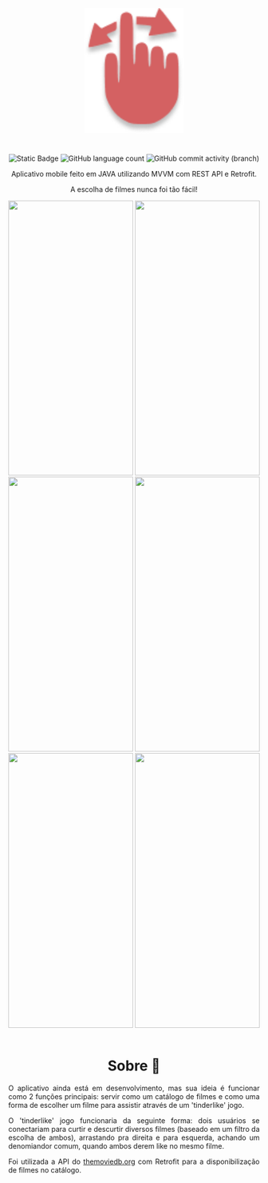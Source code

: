 <div class="corpo" align="center"> 

<img src="logo.png" width="200px" height="250px">

#
![Static Badge](https://img.shields.io/badge/Match-Movie-D46162)
![GitHub language count](https://img.shields.io/github/languages/count/jtentis/MatchMovie?color=D46162)
![GitHub commit activity (branch)](https://img.shields.io/github/commit-activity/y/jtentis/MatchMovie?color=D46162)

Aplicativo mobile feito em JAVA utilizando MVVM com REST API e Retrofit. 

A escolha de filmes nunca foi tão fácil!


<img src="/home/jtentis/Documentos/projetos/MatchMovie/gifs/splash.jpg" width="250" height="550"/>
<img src="/home/jtentis/Documentos/projetos/MatchMovie/gifs/catalogo.jpg" width="250" height="550"/>
<img src="/home/jtentis/Documentos/projetos/MatchMovie/gifs/login.jpg" width="250" height="550"/>
<img src="/home/jtentis/Documentos/projetos/MatchMovie/gifs/registro.jpg" width="250" height="550"/>
<img src="/home/jtentis/Documentos/projetos/MatchMovie/gifs/profile.jpg" width="250" height="550"/>
<img src="/home/jtentis/Documentos/projetos/MatchMovie/gifs/match.jpg" width="250" height="550"/>

</br>
</br>

# Sobre 📜

</div>


<div align="justify">

O aplicativo ainda está em desenvolvimento, mas sua ideia é funcionar como 2 funções principais: servir como um catálogo de filmes e como uma forma de escolher um filme para assistir através de um 'tinderlike' jogo. 

O 'tinderlike' jogo funcionaria da seguinte forma: dois usuários se conectariam para curtir e descurtir diversos filmes (baseado em um filtro da escolha de ambos), arrastando pra direita e para esquerda, achando um denomiandor comum, quando ambos derem like no mesmo filme.

Foi utilizada a API do [themoviedb.org]() com Retrofit para a disponibilização de filmes no catálogo.

</div>